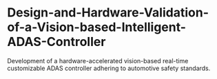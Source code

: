 # Design-and-Hardware-Validation-of-a-Vision-based-Intelligent-ADAS-Controller
Development of a hardware-accelerated vision-based real-time customizable ADAS controller adhering to automotive safety standards. 
